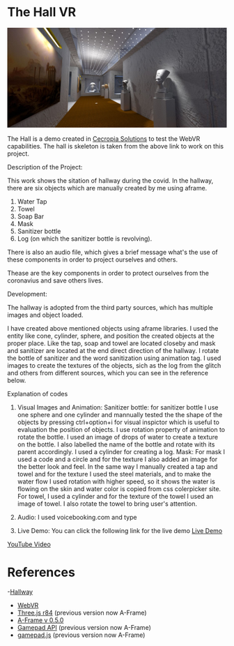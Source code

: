 # The Hall VR


![hallvr1](/screenshots/thehall1.jpg)


The Hall is a demo created in [Cecropia Solutions](http://www.cecropiasolutions.com/) to test the WebVR capabilities.
The hall is skeleton is taken from the above link to work on this project. 


Description of the Project:

This work shows the sitation of hallway during the covid. In the hallway, there are six objects which are manually created by me using aframe. 

1. Water Tap
2. Towel
3. Soap Bar
4. Mask
5. Sanitizer bottle
6. Log (on which the sanitizer bottle is revolving). 

There is also an audio file, which gives a brief message what's the use of these components in order to project ourselves and others. 

Thease are the key components in order to protect ourselves from the coronavius and save others lives. 

Development:

The hallway is adopted from the third party sources, which has multiple images and object loaded. 

I have created above mentioned objects using aframe libraries. I used the entity like cone, cylinder, sphere, and position the created objects at the proper place. 
Like the tap, soap and towel are located closeby and mask and sanitizer are located at the end direct direction of the hallway. I rotate the bottle of sanitizer and the word sanitization using animation tag. I used images to create the textures of the objects, sich as the log from the glitch and others from different sources, which you can see in the reference below. 

Explanation of codes

1. Visual Images and Animation: Sanitizer bottle: for sanitizer bottle I use one sphere and one cylinder and mannually tested the the shape of the objects by pressing ctrl+option+i for visual inspictor which is useful to evaluation the position of objects. I use rotation property of animation to rotate the bottle. I used an image of drops of water to create a texture on the bottle. I also labelled the name of the bottle and rotate with its parent accordingly. I used a cylinder for creating a log. Mask: For mask I used a code and a circle and for the texture I also added an image for the better look and feel. In the same way I manually created a tap and towel and for the texture I used the steel materials, and to make the water flow I used rotation with higher speed, so it shows the water is flowing on the skin and water color is copied from css colerpicker site. For towel, I used a cylinder and for the texture of the towel I used an image of towel. I also rotate the towel to bring user's attention. 

2. Audio: I used voicebooking.com and type 

3. Live Demo: You can click the following link for the live demo
[Live Demo](https://kgyanwal.github.io/vr_project1_final/)


[YouTube Video](https://www.youtube.com/watch?v=0nuiaWGNXAw)



# References
-[Hallway](https://cecropia.github.io/thehallaframe/)
- [WebVR](https://webvr.info/)
- [Three.js r84](https://threejs.org/) (previous version now A-Frame)
- [A-Frame v 0.5.0](https://aframe.io/)
- [Gamepad API](https://developer.mozilla.org/en-US/docs/Web/API/Gamepad_API/Using_the_Gamepad_API) (previous version now A-Frame)
- [gamepad.js](https://github.com/Absulit/gamepad.js) (previous version now A-Frame)


